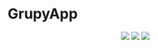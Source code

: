 # GrupyApp

<p align="center">
 
  <a href="https://github.com/GrupyApp/GrupyApp/commits/master" alt="GitHub last commit (branch)">
        <img src="https://img.shields.io/github/last-commit/GrupyApp/GrupyApp/master?label=last%20commit%20master" /></a>
        
   <a href="https://github.com/GrupyApp/GrupyApp/graphs/contributors" alt="GitHub contributors">
        <img src="https://img.shields.io/github/contributors/GrupyApp/GrupyApp" /></a>
   
   <a href="https://github.com/GrupyApp/GrupyApp/issues" alt="GitHub issues">
        <img src="https://img.shields.io/github/issues-raw/GrupyApp/GrupyApp" /></a>
 
</p>




